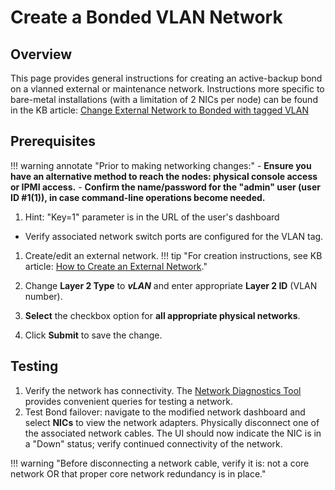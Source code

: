 
# Create a Bonded VLAN Network

## Overview

This page provides general instructions for creating an active-backup bond on a vlanned external or maintenance network. Instructions more specific to bare-metal installations (with a limitation of 2 NICs per node) can be found in the KB article: [Change External Network to Bonded with tagged VLAN](/knowledge-base/change-external-vlan-to-bonded)

## Prerequisites

!!! warning annotate "Prior to making networking changes:"
    - **Ensure you have an alternative method to reach the nodes: physical console access or IPMI access.**
    - **Confirm the name/password for the "admin" user (user ID #1(1)), in case command-line operations become needed.**

1. Hint: "Key=1" parameter is in the URL of the user's dashboard

- Verify associated network switch ports are configured for the VLAN tag.

1. Create/edit an external network.
!!! tip "For creation instructions, see KB article: [How to Create an External Network](/knowledge-base/create-external-network)."

2. Change **Layer 2 Type** to ***vLAN*** and enter appropriate **Layer 2 ID** (VLAN number).
3. **Select** the checkbox option for **all appropriate physical networks**.
4. Click **Submit** to save the change.
  
## Testing

1. Verify the network has connectivity.  The [Network Diagnostics Tool](/product-guide/netdiagnostics) provides convenient queries for testing a network.
2. Test Bond failover: navigate to the modified network dashboard and select **NICs** to view the network adapters. Physically disconnect one of the associated network cables. The UI should now indicate the NIC is in a "Down" status; verify continued connectivity of the network.

!!! warning "Before disconnecting a network cable, verify it is: not a core network OR that proper core network redundancy is in place."
